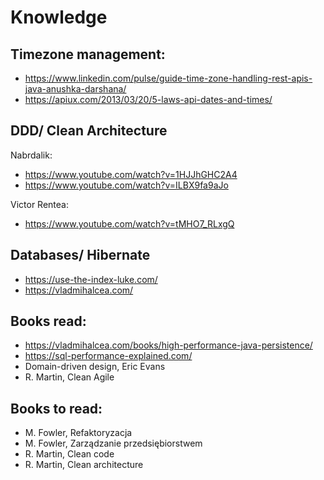 # Knowledge

## Timezone management:
- https://www.linkedin.com/pulse/guide-time-zone-handling-rest-apis-java-anushka-darshana/
- https://apiux.com/2013/03/20/5-laws-api-dates-and-times/

## DDD/ Clean Architecture
Nabrdalik:
  - https://www.youtube.com/watch?v=1HJJhGHC2A4
  - https://www.youtube.com/watch?v=ILBX9fa9aJo

Victor Rentea:
  - https://www.youtube.com/watch?v=tMHO7_RLxgQ


## Databases/ Hibernate
- https://use-the-index-luke.com/
- https://vladmihalcea.com/

## Books read:
- https://vladmihalcea.com/books/high-performance-java-persistence/
- https://sql-performance-explained.com/
- Domain-driven design, Eric Evans
- R. Martin, Clean Agile

## Books to read:
- M. Fowler, Refaktoryzacja
- M. Fowler, Zarządzanie przedsiębiorstwem
- R. Martin, Clean code
- R. Martin, Clean architecture
